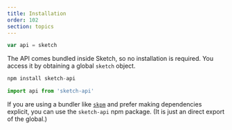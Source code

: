 ```yaml
---
title: Installation
order: 102
section: topics
---
```


```javascript
var api = sketch
```

The API comes bundled inside Sketch, so no installation is required. You access it by obtaining a global `sketch` object.

```javascript
npm install sketch-api

import api from 'sketch-api'
```

If you are using a bundler like [`skpm`](https://github.com/skpm/skpm) and prefer making dependencies explicit, you can use the `sketch-api` npm package. (It is just an direct export of the global.)

